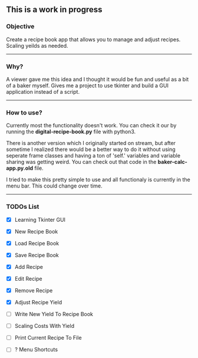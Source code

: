 ## This is a work in progress

### Objective
Create a recipe book app that allows you to manage and adjust recipes. Scaling yeilds as needed.

---
### Why?
A viewer gave me this idea and I thought it would be fun and useful as a bit of a baker myself. Gives me a project to use tkinter and build a GUI application instead of a script.

---
### How to use?
Currently most the functionality doesn't work. You can check it our by running the **digital-recipe-book.py** file with python3.

There is another version which I originally started on stream, but after sometime I realized there would be a better way to do it without using seperate frame classes and having a ton of 'self.' variables and variable sharing was getting weird. You can check out that code in the **baker-calc-app.py.old** file.

I tried to make this pretty simple to use and all functionaly is currently in the menu bar. This could change over time.

---
### TODOs List
 - [x] Learning Tkinter GUI
 - [x] New Recipe Book
 - [x] Load Recipe Book
 - [x] Save Recipe Book
 - [x] Add Recipe
 - [x] Edit Recipe
 - [x] Remove Recipe
 - [x] Adjust Recipe Yield
 - [ ] Write New Yield To Recipe Book
 - [ ] Scaling Costs With Yield
 - [ ] Print Current Recipe To File
 - [ ] ? Menu Shortcuts
 
